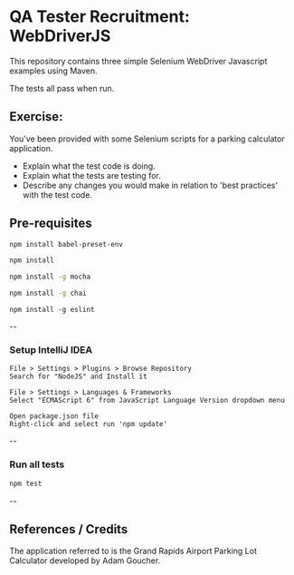 QA Tester Recruitment: WebDriverJS
==================================

This repository contains three simple Selenium WebDriver Javascript examples using Maven.

The tests all pass when run.

## Exercise:
You've been provided with some Selenium scripts for a parking calculator application.

- Explain what the test code is doing.
- Explain what the tests are testing for.
- Describe any changes you would make in relation to 'best practices' with the test code.


## Pre-requisites

```bash
npm install babel-preset-env
```

```bash
npm install
```

```bash
npm install -g mocha
```

```bash
npm install -g chai
```

```
npm install -g eslint
```

--

### Setup IntelliJ IDEA

```
File > Settings > Plugins > Browse Repository
Search for "NodeJS" and Install it
```

```
File > Settings > Languages & Frameworks
Select "ECMAScript 6" from JavaScript Language Version dropdown menu
```

```
Open package.json file
Right-click and select run 'npm update'
```

--

### Run all tests

```bash
npm test
```

--

## References / Credits
The application referred to is the Grand Rapids Airport Parking Lot Calculator developed by Adam Goucher.
